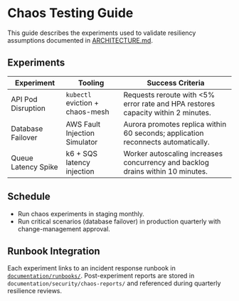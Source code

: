 # Chaos Testing Guide

This guide describes the experiments used to validate resiliency assumptions documented in [ARCHITECTURE.md](../ARCHITECTURE.md#resiliency-considerations).

## Experiments

| Experiment | Tooling | Success Criteria |
| --- | --- | --- |
| API Pod Disruption | `kubectl` eviction + chaos-mesh | Requests reroute with <5% error rate and HPA restores capacity within 2 minutes. |
| Database Failover | AWS Fault Injection Simulator | Aurora promotes replica within 60 seconds; application reconnects automatically. |
| Queue Latency Spike | k6 + SQS latency injection | Worker autoscaling increases concurrency and backlog drains within 10 minutes. |

## Schedule

- Run chaos experiments in staging monthly.
- Run critical scenarios (database failover) in production quarterly with change-management approval.

## Runbook Integration

Each experiment links to an incident response runbook in [`documentation/runbooks/`](./runbooks/). Post-experiment reports are stored in `documentation/security/chaos-reports/` and referenced during quarterly resilience reviews.
